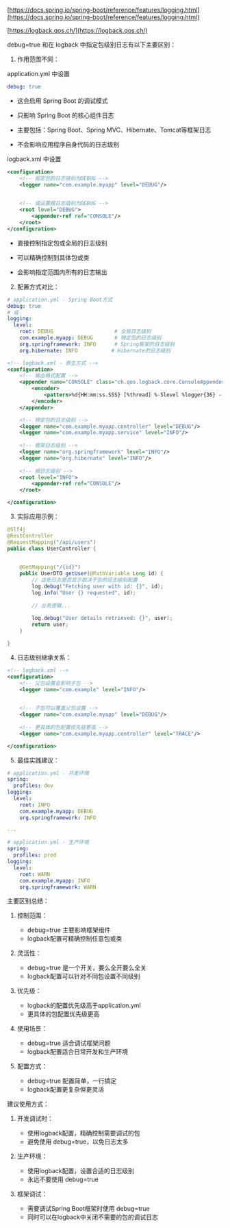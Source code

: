 [https://docs.spring.io/spring-boot/reference/features/logging.html](https://docs.spring.io/spring-boot/reference/features/logging.html)

[https://logback.qos.ch/](https://logback.qos.ch/)

debug=true 和在 logback 中指定包级别日志有以下主要区别：

1. 作用范围不同：

application.yml 中设置

```yaml
debug: true
```

- 这会启用 Spring Boot 的调试模式
- 只影响 Spring Boot 的核心组件日志

- 主要包括：Spring Boot、Spring MVC、Hibernate、Tomcat等框架日志

- 不会影响应用程序自身代码的日志级别

logback.xml 中设置

```xml
<configuration>
    <!-- 指定包的日志级别为DEBUG -->
    <logger name="com.example.myapp" level="DEBUG"/>
    

    <!-- 或设置根日志级别为DEBUG -->
    <root level="DEBUG">
        <appender-ref ref="CONSOLE"/>
    </root>
</configuration>
```

- 直接控制指定包或全局的日志级别

- 可以精确控制到具体包或类

- 会影响指定范围内所有的日志输出


2. 配置方式对比：

```yaml
# application.yml - Spring Boot方式
debug: true
# 或
logging:
  level:
    root: DEBUG                    # 全局日志级别
    com.example.myapp: DEBUG       # 特定包的日志级别
    org.springframework: INFO      # Spring框架的日志级别
    org.hibernate: INFO           # Hibernate的日志级别
```

```xml
<!-- logback.xml - 原生方式 -->
<configuration>
    <!-- 输出格式配置 -->
    <appender name="CONSOLE" class="ch.qos.logback.core.ConsoleAppender">
        <encoder>
            <pattern>%d{HH:mm:ss.SSS} [%thread] %-5level %logger{36} - %msg%n</pattern>
        </encoder>
    </appender>

    <!-- 特定包的日志级别 -->
    <logger name="com.example.myapp.controller" level="DEBUG"/>
    <logger name="com.example.myapp.service" level="INFO"/>
    
    <!-- 框架日志级别 -->
    <logger name="org.springframework" level="INFO"/>
    <logger name="org.hibernate" level="INFO"/>
    
    <!-- 根日志级别 -->
    <root level="INFO">
        <appender-ref ref="CONSOLE"/>
    </root>

</configuration>
```

3. 实际应用示例：

```java
@Slf4j
@RestController
@RequestMapping("/api/users")
public class UserController {
    

    @GetMapping("/{id}")
    public UserDTO getUser(@PathVariable Long id) {
        // 这些日志是否显示取决于包的日志级别配置
        log.debug("Fetching user with id: {}", id);
        log.info("User {} requested", id);
        
        // 业务逻辑...
        
        log.debug("User details retrieved: {}", user);
        return user;
    }

}
```

4. 日志级别继承关系：

```xml
<!-- logback.xml -->
<configuration>
    <!-- 父包设置会影响子包 -->
    <logger name="com.example" level="INFO"/>
    

    <!-- 子包可以覆盖父包设置 -->
    <logger name="com.example.myapp" level="DEBUG"/>
    
    <!-- 更具体的包配置优先级更高 -->
    <logger name="com.example.myapp.controller" level="TRACE"/>

</configuration>
```

5. 最佳实践建议：

```yaml
# application.yml - 开发环境
spring:
  profiles: dev
logging:
  level:
    root: INFO
    com.example.myapp: DEBUG
    org.springframework: INFO

---

# application.yml - 生产环境
spring:
  profiles: prod
logging:
  level:
    root: WARN
    com.example.myapp: INFO
    org.springframework: WARN
```

主要区别总结：

1. 控制范围：
   * debug=true 主要影响框架组件
   * logback配置可精确控制任意包或类

2. 灵活性：
   * debug=true 是一个开关，要么全开要么全关
   * logback配置可以针对不同包设置不同级别

3. 优先级：
   * logback的配置优先级高于application.yml
   * 更具体的包配置优先级更高

4. 使用场景：
   * debug=true 适合调试框架问题
   * logback配置适合日常开发和生产环境

5. 配置方式：
   * debug=true 配置简单，一行搞定
   * logback配置更复杂但更灵活

建议使用方式：

1. 开发调试时：
   * 使用logback配置，精确控制需要调试的包
   * 避免使用 debug=true，以免日志太多

2. 生产环境：
   * 使用logback配置，设置合适的日志级别
   * 永远不要使用 debug=true

3. 框架调试：
   * 需要调试Spring Boot框架时使用 debug=true
   * 同时可以在logback中关闭不需要的包的调试日志